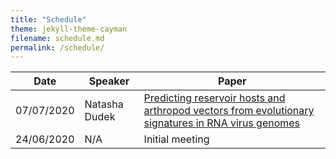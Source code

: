 ```yaml
---
title: "Schedule"
theme: jekyll-theme-cayman
filename: schedule.md
permalink: /schedule/
--- 
```


Date | Speaker | Paper 
------------ | ------------- | -------------
07/07/2020 | Natasha Dudek | [Predicting reservoir hosts and arthropod vectors from evolutionary signatures in RNA virus genomes](https://science.sciencemag.org/content/362/6414/577)
24/06/2020 | N/A | Initial meeting
